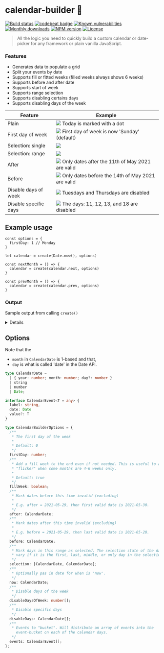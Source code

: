 # calendar-builder :calendar:

[![Build status](http://img.shields.io/travis/mblarsen/browser-acl.svg)](http://travis-ci.org/mblarsen/calendar-builder)
[![codebeat badge](https://codebeat.co/badges/008dc8fa-f435-4f77-8323-78ebbeabc6ee)](https://codebeat.co/projects/github-com-mblarsen-calendar-builder-main)
[![Known vulnerabilities](https://snyk.io/test/github/mblarsen/calendar-builder/badge.svg)](https://snyk.io/test/github/mblarsen/calendar-builder)
[![Monthly downloads](https://img.shields.io/npm/dm/calendar-builder.svg)](https://www.npmjs.com/package/calendar-builder)
[![NPM version](http://img.shields.io/npm/v/calendar-builder.svg)](https://www.npmjs.com/package/calendar-builder)
[![License](https://img.shields.io/badge/license-MIT-blue.svg)](https://github.com/mblarsen/calendar-builder/blob/main/LICENSE)

> All the logic you need to quickly build a custom calendar or date-picker for any framework or plain vanilla JavaScript.

### Features

- Generates data to populate a grid
- Split your events by date
- Supports fill or fitted weeks (filled weeks always shows 6 weeks)
- Supports before and after date
- Supports start of week
- Supports range selection
- Supports disabling certains days
- Supports disabling days of the week

| Feature               | Example                                                                                 |
| --------------------- | --------------------------------------------------------------------------------------- |
| Plain                 | ![](assets/example-plain.jpg) Today is marked with a dot                                |
| First day of week     | ![](assets/example-first-day.jpg) First day of week is now 'Sunday' (default)           |
| Selection: single     | ![](assets/example-selection-single.jpg)                                                |
| Selection: range      | ![](assets/example-selection-range.jpg)                                                 |
| After                 | ![](assets/example-valid-after.jpg) Only dates after the 11th of May 2021 are valid     |
| Before                | ![](assets/example-valid-before.jpg) Only dates before the 14th of May 2021 are valid   |
| Disable days of week  | ![](assets/example-disable-days-of-week.jpg) Tuesdays and Thursdays are disabled        |
| Disable specific days | ![](assets/example-disable-specific-days.jpg) The days: 11, 12, 13, and 18 are disabled |

## Example usage

```
const options = {
  firstDay: 1 // Monday
}

let calendar = create(Date.now(), options)

const nextMonth = () => {
  calendar = create(calendar.next, options)
}

const prevMonth = () => {
  calendar = create(calendar.prev, options)
}
```

### Output

Sample output from calling `create()`

<details>
```
{
  config: {
    after: null,
    before: null,
    fillWeek: true,
    firstDay: 1,
    now: 2021-09-05T16:00:00.000Z,
    selection: null
  },
  next: 2021-09-30T16:00:00.000Z,
  prev: 2021-07-31T16:00:00.000Z,
  current: 2021-08-31T16:00:00.000Z,
  start: 2021-08-31T16:00:00.000Z,
  end: 2021-09-29T16:00:00.000Z,
  days: [
    {
      date: 2021-08-29T16:00:00.000Z,
      day: 30,
      dayOfWeek: 1,
      isToday: false,
      selection: null,
      state: 'valid',
      inMonth: false
    },
    {
      date: 2021-08-30T16:00:00.000Z,
      day: 31,
      dayOfWeek: 2,
      isToday: false,
      selection: null,
      state: 'valid',
      inMonth: false
    },
    {
      date: 2021-08-31T16:00:00.000Z,
      day: 1,
      dayOfWeek: 3,
      isToday: false,
      selection: null,
      state: 'valid',
      inMonth: true
    },
    {
      date: 2021-09-01T16:00:00.000Z,
      day: 2,
      dayOfWeek: 4,
      isToday: false,
      selection: null,
      state: 'valid',
      inMonth: true
    },
    {
      date: 2021-09-02T16:00:00.000Z,
      day: 3,
      dayOfWeek: 5,
      isToday: false,
      selection: null,
      state: 'valid',
      inMonth: true
    },
    {
      date: 2021-09-03T16:00:00.000Z,
      day: 4,
      dayOfWeek: 6,
      isToday: false,
      selection: null,
      state: 'valid',
      inMonth: true
    },
    {
      date: 2021-09-04T16:00:00.000Z,
      day: 5,
      dayOfWeek: 0,
      isToday: false,
      selection: null,
      state: 'valid',
      inMonth: true
    },
    {
      date: 2021-09-05T16:00:00.000Z,
      day: 6,
      dayOfWeek: 1,
      isToday: true,
      selection: null,
      state: 'valid',
      inMonth: true
    },
    {
      date: 2021-09-06T16:00:00.000Z,
      day: 7,
      dayOfWeek: 2,
      isToday: false,
      selection: null,
      state: 'valid',
      inMonth: true
    },
    {
      date: 2021-09-07T16:00:00.000Z,
      day: 8,
      dayOfWeek: 3,
      isToday: false,
      selection: null,
      state: 'valid',
      inMonth: true
    },
    {
      date: 2021-09-08T16:00:00.000Z,
      day: 9,
      dayOfWeek: 4,
      isToday: false,
      selection: null,
      state: 'valid',
      inMonth: true
    },
    {
      date: 2021-09-09T16:00:00.000Z,
      day: 10,
      dayOfWeek: 5,
      isToday: false,
      selection: null,
      state: 'valid',
      inMonth: true
    },
    {
      date: 2021-09-10T16:00:00.000Z,
      day: 11,
      dayOfWeek: 6,
      isToday: false,
      selection: null,
      state: 'valid',
      inMonth: true
    },
    {
      date: 2021-09-11T16:00:00.000Z,
      day: 12,
      dayOfWeek: 0,
      isToday: false,
      selection: null,
      state: 'valid',
      inMonth: true
    },
    {
      date: 2021-09-12T16:00:00.000Z,
      day: 13,
      dayOfWeek: 1,
      isToday: false,
      selection: null,
      state: 'valid',
      inMonth: true
    },
    {
      date: 2021-09-13T16:00:00.000Z,
      day: 14,
      dayOfWeek: 2,
      isToday: false,
      selection: null,
      state: 'valid',
      inMonth: true
    },
    {
      date: 2021-09-14T16:00:00.000Z,
      day: 15,
      dayOfWeek: 3,
      isToday: false,
      selection: null,
      state: 'valid',
      inMonth: true
    },
    {
      date: 2021-09-15T16:00:00.000Z,
      day: 16,
      dayOfWeek: 4,
      isToday: false,
      selection: null,
      state: 'valid',
      inMonth: true
    },
    {
      date: 2021-09-16T16:00:00.000Z,
      day: 17,
      dayOfWeek: 5,
      isToday: false,
      selection: null,
      state: 'valid',
      inMonth: true
    },
    {
      date: 2021-09-17T16:00:00.000Z,
      day: 18,
      dayOfWeek: 6,
      isToday: false,
      selection: null,
      state: 'valid',
      inMonth: true
    },
    {
      date: 2021-09-18T16:00:00.000Z,
      day: 19,
      dayOfWeek: 0,
      isToday: false,
      selection: null,
      state: 'valid',
      inMonth: true
    },
    {
      date: 2021-09-19T16:00:00.000Z,
      day: 20,
      dayOfWeek: 1,
      isToday: false,
      selection: null,
      state: 'valid',
      inMonth: true
    },
    {
      date: 2021-09-20T16:00:00.000Z,
      day: 21,
      dayOfWeek: 2,
      isToday: false,
      selection: null,
      state: 'valid',
      inMonth: true
    },
    {
      date: 2021-09-21T16:00:00.000Z,
      day: 22,
      dayOfWeek: 3,
      isToday: false,
      selection: null,
      state: 'valid',
      inMonth: true
    },
    {
      date: 2021-09-22T16:00:00.000Z,
      day: 23,
      dayOfWeek: 4,
      isToday: false,
      selection: null,
      state: 'valid',
      inMonth: true
    },
    {
      date: 2021-09-23T16:00:00.000Z,
      day: 24,
      dayOfWeek: 5,
      isToday: false,
      selection: null,
      state: 'valid',
      inMonth: true
    },
    {
      date: 2021-09-24T16:00:00.000Z,
      day: 25,
      dayOfWeek: 6,
      isToday: false,
      selection: null,
      state: 'valid',
      inMonth: true
    },
    {
      date: 2021-09-25T16:00:00.000Z,
      day: 26,
      dayOfWeek: 0,
      isToday: false,
      selection: null,
      state: 'valid',
      inMonth: true
    },
    {
      date: 2021-09-26T16:00:00.000Z,
      day: 27,
      dayOfWeek: 1,
      isToday: false,
      selection: null,
      state: 'valid',
      inMonth: true
    },
    {
      date: 2021-09-27T16:00:00.000Z,
      day: 28,
      dayOfWeek: 2,
      isToday: false,
      selection: null,
      state: 'valid',
      inMonth: true
    },
    {
      date: 2021-09-28T16:00:00.000Z,
      day: 29,
      dayOfWeek: 3,
      isToday: false,
      selection: null,
      state: 'valid',
      inMonth: true
    },
    {
      date: 2021-09-29T16:00:00.000Z,
      day: 30,
      dayOfWeek: 4,
      isToday: false,
      selection: null,
      state: 'valid',
      inMonth: true
    },
    {
      date: 2021-09-30T16:00:00.000Z,
      day: 1,
      dayOfWeek: 5,
      isToday: false,
      selection: null,
      state: 'valid',
      inMonth: false
    },
    {
      date: 2021-10-01T16:00:00.000Z,
      day: 2,
      dayOfWeek: 6,
      isToday: false,
      selection: null,
      state: 'valid',
      inMonth: false
    },
    {
      date: 2021-10-02T16:00:00.000Z,
      day: 3,
      dayOfWeek: 0,
      isToday: false,
      selection: null,
      state: 'valid',
      inMonth: false
    },
    {
      date: 2021-10-03T16:00:00.000Z,
      day: 4,
      dayOfWeek: 1,
      isToday: false,
      selection: null,
      state: 'valid',
      inMonth: false
    },
    {
      date: 2021-10-04T16:00:00.000Z,
      day: 5,
      dayOfWeek: 2,
      isToday: false,
      selection: null,
      state: 'valid',
      inMonth: false
    },
    {
      date: 2021-10-05T16:00:00.000Z,
      day: 6,
      dayOfWeek: 3,
      isToday: false,
      selection: null,
      state: 'valid',
      inMonth: false
    },
    {
      date: 2021-10-06T16:00:00.000Z,
      day: 7,
      dayOfWeek: 4,
      isToday: false,
      selection: null,
      state: 'valid',
      inMonth: false
    },
    {
      date: 2021-10-07T16:00:00.000Z,
      day: 8,
      dayOfWeek: 5,
      isToday: false,
      selection: null,
      state: 'valid',
      inMonth: false
    },
    {
      date: 2021-10-08T16:00:00.000Z,
      day: 9,
      dayOfWeek: 6,
      isToday: false,
      selection: null,
      state: 'valid',
      inMonth: false
    },
    {
      date: 2021-10-09T16:00:00.000Z,
      day: 10,
      dayOfWeek: 0,
      isToday: false,
      selection: null,
      state: 'valid',
      inMonth: false
    }
  ],
  now: 2021-09-05T16:00:00.000Z
}
```
</details>

## Options

Note that the

- `month` in `CalendarDate` is 1-based and that,
- `day` is what is called 'date' in the Date APi.

```typescript
type CalendarDate =
  | { year: number; month: number; day?: number }
  | string
  | number
  | Date;

interface CalendarEvent<T = any> {
  label: string,
  date: Date
  value?: T
}

type CalendarBuilderOptions = {
  /**
   * The first day of the week
   *
   * Default: 0
   */
  firstDay: number;
  /**
   * Add a fill week to the end even if not needed. This is useful to avoid
   * "flicker" when some months are 4-6 weeks only.
   *
   * Default: true
   */
  fillWeek: boolean;
  /**
   * Mark dates before this time invalid (excluding)
   *
   * E.g. after = 2021-05-29, then first valid date is 2021-05-30.
   */
  after: CalendarDate;
  /**
   * Mark dates after this time invalid (excluding)
   *
   * E.g. before = 2021-05-29, then last valid date is 2021-05-28.
   */
  before: CalendarDate;
  /**
   * Mark days in this range as selected. The selection state of the day may
   * vary if it is the first, last, middle, or only day in the selection.
   */
  selection: [CalendarDate, CalendarDate];
  /**
   * Optionally pas in date for when is 'now'.
   */
  now: CalendarDate;
  /**
   * Disable days of the week
   */
  disableDaysOfWeek: number[];
  /**
   * Disable specific days
   */
  disableDays: CalendarDate[];
  /**
   * Events to "bucket". Will distribute an array of events into the
     event-bucket on each of the calendar days.
   */
  events: CalendarEvent[];
};
```

